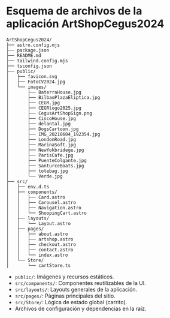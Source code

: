 # Esquema de archivos de la aplicación ArtShopCegus2024

```
ArtShopCegus2024/
├── astro.config.mjs
├── package.json
├── README.md
├── tailwind.config.mjs
├── tsconfig.json
├── public/
│   ├── favicon.svg
│   ├── FotoCV2024.jpg
│   └── images/
│       ├── BaterraHouse.jpg
│       ├── BilbaoPlazaEliptica.jpg
│       ├── CEGR.jpg
│       ├── CEGRlogo2025.jpg
│       ├── CegusArtShopSign.png
│       ├── CiscoHouse.jpg
│       ├── delantal.jpg
│       ├── DogsCartoon.jpg
│       ├── IMG_20210604_192354.jpg
│       ├── LondonRoad.jpg
│       ├── MarinaSoft.jpg
│       ├── NewYokbridege.jpg
│       ├── ParisCafe.jpg
│       ├── PuenteColgante.jpg
│       ├── SanturceBoats.jpg
│       ├── totebag.jpg
│       └── Verde.jpg
├── src/
│   ├── env.d.ts
│   ├── components/
│   │   ├── Card.astro
│   │   ├── Carousel.astro
│   │   ├── Navigation.astro
│   │   └── ShoopingCart.astro
│   ├── layouts/
│   │   └── Layout.astro
│   ├── pages/
│   │   ├── about.astro
│   │   ├── artshop.astro
│   │   ├── checkout.astro
│   │   ├── contact.astro
│   │   └── index.astro
│   └── Store/
│       └── cartStore.ts
```

- `public/`: Imágenes y recursos estáticos.
- `src/components/`: Componentes reutilizables de la UI.
- `src/layouts/`: Layouts generales de la aplicación.
- `src/pages/`: Páginas principales del sitio.
- `src/Store/`: Lógica de estado global (carrito).
- Archivos de configuración y dependencias en la raíz.
